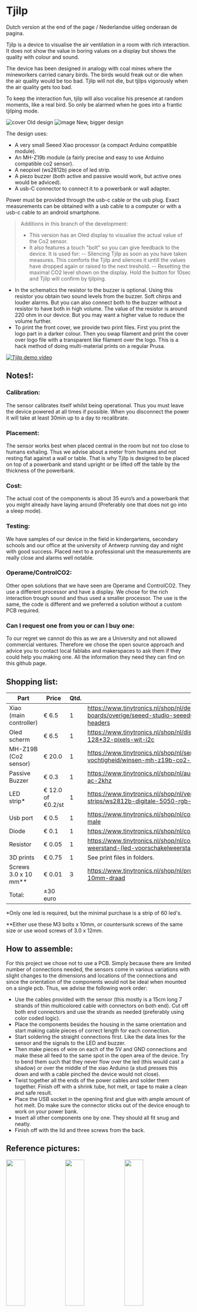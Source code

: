 # Tjilp

Dutch version at the end of the page / Nederlandse uitleg onderaan de pagina.


Tjilp is a device to visualise the air ventilation in a room with rich interaction.
It does not show the value in boring values on a display but shows the quality with colour and sound.

The device has been designed in analogy with coal mines where the mineworkers carried canary birds. 
The birds would freak out or die when the air quality would be too bad.
Tjilp will not die, but tjilps vigorously when the air quality gets too bad.

To keep the interaction fun, tjilp will also vocalise his presence at random moments, like a real bird.
So only be alarmed when he goes into a frantic tjilping mode.

![cover](https://user-images.githubusercontent.com/6534647/131702248-194a2dbb-77b2-4fdb-96d7-ddfe76f4da79.jpg)
Old design
![image](https://user-images.githubusercontent.com/6534647/148764552-94da2f55-34cb-4b70-9862-3d7a841eb84d.png)
New, bigger design

The design uses:
- A very small Seeed Xiao processor (a compact Arduino compatible module).
- An MH-Z19b module (a fairly precise and easy to use Arduino compatible co2 sensor).
- A neopixel (ws2812b) piece of led strip.
- A piezo buzzer (both active and passive would work, but active ones would be adviced).
- A usb-C connector to connect it to a powerbank or wall adapter.

Power must be provided through the usb-c cable or the usb plug.
Exact measurements can be obtained with a usb cable to a computer or with a usb-c cable to an android smartphone.

> Additions in this branch of the development:
> - This version has an Oled display to visualise the actual value of the Co2 sensor.
> - It also features a touch "bolt" so you can give feedback to the device. It is used for:
> -- Silencing Tjilp as soon as you have taken measures. This comforts the Tjilp and silences it untill the values have dropped again or raised to the next treshold.
> -- Resetting the maximal CO2 level shown on the display. Hold the button for 10sec and Tjilp will confirm by tjilping.

- In the schematics the resistor to the buzzer is optional. Using this resistor you obtain two sound levels from the buzzer. Soft chirps and louder alarms. But you can also connect both to the buzzer without a resistor to have both in high volume. The value of the resistor is around 220 ohm in our device. But you may want a higher value to reduce the volume further.
- To print the front cover, we provide two print files. First you print the logo part in a darker colour. Then you swap filament and print the cover over logo file with a transparent like filament over the logo. This is a hack method of doing multi-material prints on a regular Prusa.

[![Tjilp demo video](https://img.youtube.com/vi/Ra5aq8gwuik/0.jpg)](https://www.youtube.com/watch?v=Ra5aq8gwuik)

## Notes!:
### Calibration: 
The sensor calibrates itself whilst being operational. Thus you must leave the device powered at all times if possible. When you disconnect the power it will take at least 30min up to a day to recalibrate.
### Placement:
The sensor works best when placed central in the room but not too close to humans exhaling. Thus we advise about a meter from humans and not resting flat against a wall or table. That is why Tjilp is designed to be placed on top of a powerbank and stand upright or be lifted off the table by the thickness of the powerbank.
### Cost:
The actual cost of the components is about 35 euro’s and a powerbank that you might already have laying around (Preferably one that does not go into a sleep mode).
### Testing:
We have samples of our device in the field in kindergartens, secondary schools and our office at the university of Antwerp running day and night with good success. Placed next to a professional unit the measurements are really close and alarms well notable.
### Operame/ControlCO2:
Other open solutions that we have seen are Operame and ControlCO2. They use a different processor and have a display. We chose for the rich interaction trough sound and thus used a smaller processor. The use is the same, the code is different and we preferred a solution without a custom PCB required.
### Can I request one from you or can I buy one:
To our regret we cannot do this as we are a University and not allowed commercial ventures. Therefore we chose the open source approach and advice you to contact local fablabs and makerspaces to ask them if they could help you making one. All the information they need they can find on this github page.


## Shopping list:
Part|Price|Qtd.|Url
---|---|---|---
Xiao (main controller)|€ 6.5|1|https://www.tinytronics.nl/shop/nl/development-boards/microcontroller-boards/overige/seeed-studio-seeeduino-xiao-cortex-m0-samd21-losse-headers
Oled scherm|€ 6.5|1|https://www.tinytronics.nl/shop/nl/displays/oled/0.91-inch-oled-display-128*32-pixels-wit-i2c
MH-Z19B (Co2 sensor)|€ 20.0|1|https://www.tinytronics.nl/shop/nl/sensoren/temperatuur-lucht-vochtigheid/winsen-mh-z19b-co2-sensor-met-kabel
Passive Buzzer|€ 0.3|1|https://www.tinytronics.nl/shop/nl/audio/speakers/passieve-buzzer-3-12v-ac-2khz
LED strip*|€ 12.0 of €0.2/st|1|https://www.tinytronics.nl/shop/nl/verlichting/led-strips/led-strips/ws2812b-digitale-5050-rgb-led-strip-60-leds-1m
Usb port|€ 0.5|1|https://www.tinytronics.nl/shop/nl/connectoren/usb/usb-a-connector-diy-male
Diode|€ 0.1|1|https://www.tinytronics.nl/shop/nl/componenten/diode/diode-1n4007
Resistor|€ 0.05|1|https://www.tinytronics.nl/shop/nl/componenten/weerstanden/220%CF%89-weerstand-(led-voorschakelweerstand)
3D prints|€ 0.75|1|See print files in folders.
Screws 3.0 x 10 mm**|€ 0.01|3|https://www.tinytronics.nl/shop/nl/prototyping/montagemateriaal/bout-m3-10mm-draad
Total:| ±30 euro||

*Only one led is required, but the minimal purchase is a strip of 60 led's.

**Either use these M3 bolts x 10mm, or countersunk screws of the same size or use wood screws of 3.0 x 12mm.

## How to assemble: 

For this project we chose not to use a PCB. Simply because there are limited number of connections needed, the sensors come in various variations with slight changes to the dimensions and locations of the connections and since the orientation of the components would not be ideal when mounted on a single pcb. Thus, we advise the following work order: 
- Use the cables provided with the sensor (this mostly is a 15cm long 7 strands of thin multicolored cable with connectors on both end). Cut off both end connectors and use the strands as needed (preferably using color coded logic). 
- Place the components besides the housing in the same orientation and start making cable pieces of correct length for each connection. 
- Start soldering the straight connections first. Like the data lines for the sensor and the signals to the LED and buzzer. 
- Then make pieces of wire on each of the 5V and GND connections and make these all feed to the same spot in the open area of the device. Try to bend them such that they never flow over the led (this would cast a shadow) or over the middle of the xiao Arduino (a stud presses this down and with a cable pinched the device would not close). 
- Twist together all the ends of the power cables and solder them together. Finish off with a shrink tube, hot melt, or tape to make a clean and safe result. 
- Place the USB socket in the opening first and glue with ample amount of hot melt. Do make sure the connector sticks out of the device enough to work on your power bank. 
- Insert all other components one by one. They should all fit snug and neatly. 
- Finish off with the lid and three screws from the back. 

## Reference pictures:
<img src="https://user-images.githubusercontent.com/6534647/131698734-48b125e6-0f67-4ab8-ae22-60dff268212a.jpg" width="32%"/><img src="https://user-images.githubusercontent.com/6534647/131698731-bc93f0f8-0838-4f89-9529-d76fd470c070.jpg" width="32%"/><img src="https://user-images.githubusercontent.com/6534647/131698733-c50ef8f1-9049-4595-b80e-c4b5eaa49c54.JPG" width="32%"/>
> Click them to see full resolution images


---

# Tjilp

Tjilp is een klein toestelletje dat de verluchting van een ruimte visualiseert door middel van rijke interactie. Het toont de meting dus niet in een saai getalletje maar geeft het aan via geluid en kleur.

Het toestel is ontwikkeld met de koolmijnen in het achterhoofd. Daar namen de mijnwerkers een kanarievogel mee naar beneden om zo schadelijke gassen en een zuurstoftekort te meten. Als de vogels gek gingen doen of dood vielen wisten ze dat er een probleem was en ze best zo spoedig mogelijk gingen vluchten of ventileren. Tjilp gaat niet dood! Maar zal intens beginnen tjilpen en verkleuren als hij een probleem detecteert.

Om de interactie luchtig te houden zal Tjilp ook op random momenten even tjilpen ter indicatie dat hij leeft zoals een echte vogel. Dus wees enkel gealarmeerd als hij intensief gaat tjilpen.

![cover](https://user-images.githubusercontent.com/6534647/131702248-194a2dbb-77b2-4fdb-96d7-ddfe76f4da79.jpg)
Old design
![image](https://user-images.githubusercontent.com/6534647/148764552-94da2f55-34cb-4b70-9862-3d7a841eb84d.png)
New, bigger design

Het ontwerp gebruikt:
- Een heel kleine Seeed Xiao processor (een van de meest compacte Arduino compatibele modules).
- Een MH-Z19b module (een behoorlijk accurate, goedkope en eenvoudig te gebruiken CO2 sensor).
- Een Neopixel (ws2812b) om licht te geven.
- Een piezo buzzer (actief of passief werken beiden, maar een passieve het beste).
- Een usb-c kabel naar een powerbank, adapter of gsm of laptop.

> Toevoegingen in deze tak van de ontwikkeling:
> - Deze versie heeft een Oled scherm waarop de actuele waarde van de sensor is af te lezen.
> - Het heeft een aanraakgevoelige "bout" zodat je feedback kan geven aan het device. We gebruiken het om:
> -- Tjilp te troosten zodra hij in alarm is. Dit dempt het geluid tot oftewel de waarden effectief zijn gezakt of de waarden verder zijn gestegen over de hoge treshold limiet. 
> -- Om de maximale gemete waarde te resetten. Hou je vinger op de bout voor ongeveer 10 seconden en de maximale waarde reset zichzelf.

- In het schema staat een weerstandje voorzien naar de buzzer. Hiermee krijgt Tjilp 2 geluidsvolumes. Indien je alleen maar luid volume wenst kan je ook beide uitgangen samen verbinden met de buzzer. De aangeraden 220 ohm weerstand is voor onze units de beste waarde gebleken. Maar deze kan hoger of lager gekozen worden om stiller dan wel luider volume te krijgen.
- Om de cover te printen voorzien we 2 print files. Hiermee kan je het logo op de voorkant donkerder printen. Laad daarvoor eerst de donkere kleur in de printer. Print het logo. Wissel van filament naar de lichtere kleur. En print daarmee het 2de bestand over het logo heen. Doordat het logo slechts 0.2mm hoog is kan dit zonder problemen en dit is de goedkope manier om multi-material prints te doen op een gewone 3D printer.

[![Tjilp demo video](https://img.youtube.com/vi/Ra5aq8gwuik/0.jpg)](https://www.youtube.com/watch?v=Ra5aq8gwuik)

## Opmerkingen!:
### Kalibratie:
De sensor kalibreert zichzelf als hij actief is, maar heeft geen intern geheugen om die kalibratie op te slaan. Dus als je het toestel even uit de voeding haalt zal hij opnieuw gedurende een 30 minuten tot 1 dag moeten kalibreren alvorens de metingen terug accuraat zijn. Laat het toestel dan ook liefst altijd in steken met een stopcontact voeding of neem de sensor gedurende minstens een half uur mee buiten als je hem in een powerbank inplugt.
### Plaatsing:
De sensor werkt het beste als deze centraal in een kamer is geplaatst, maar niet te dicht bij ademende mensen. Zodoende adviseren we hem een meter van personen te plaatsen en niet plat tegen een muur of plat op tafel te leggen. Tjilp is gemaakt om op een powerbank te zitten en zodoende komt hij rechtop in het midden van een tafel te staan. 
### Kostprijs:
De effectieve kostprijs van alle onderdelen is een 35 euro en een powerbank die je wellicht al in huis hebt liggen (best wel een die niet in slaapstand valt).
### Validatie:
We hebben momenteel ter test toestellen in gebruik in een kleuterschool, middelbare school en onze lokalen in de Universiteit van Antwerpen die dag en nacht blijven meten met goed succes. Zelfs naast een professionele sensor geplaatst blijven de metingen zeer accuraat en de alarmen worden goed opgemerkt en opgevolgd door de gebruikers.
### Operame/ControlCO2:
We zijn niet de enige die deze problematiek hebben proberen aan te pakken. Ook de mensen van Operame en ControlCO2 hebben een ontwerp dat eerder wel gebaseerd is op een display en zonder de rijke interactie. Hun ontwerp is ook open source en heeft voor en nadelen. Er is een op maat gemaakte printplaat nodig bij hun. Maar zij bieden ze ook wel commercieel aan in beperkte mate https://controlco2.space/ voor meer info.
### Kan ik er eentje laten maken/kopen bij jullie:
Tot onze spijt is dit moeilijk aangezien we als Universiteit geen commerciële opdrachten kunnen uitvoeren. Zodoende kiezen we voor de open source kaart en raden we u aan bij lokale makerspaces of fablabs een te horen of zij interesse hebben om u daarbij te helpen. Alle nodige info kunnen zij vinden op deze github. 

## Winkelmandje:
Onderdeel|Prijs|Aantal.|Url
---|---|---|---
Xiao (main controller)|€ 6.5|1|https://www.tinytronics.nl/shop/nl/development-boards/microcontroller-boards/overige/seeed-studio-seeeduino-xiao-cortex-m0-samd21-losse-headers
Oled scherm|€ 6.5|1|https://www.tinytronics.nl/shop/nl/displays/oled/0.91-inch-oled-display-128*32-pixels-wit-i2c
MH-Z19B (Co2 sensor)|€ 20.0|1|https://www.tinytronics.nl/shop/nl/sensoren/temperatuur-lucht-vochtigheid/winsen-mh-z19b-co2-sensor-met-kabel
Passive Buzzer|€ 0.3|1|https://www.tinytronics.nl/shop/nl/audio/speakers/passieve-buzzer-3-12v-ac-2khz
LED strip*|€ 12.0 of €0.2/st|1|https://www.tinytronics.nl/shop/nl/verlichting/led-strips/led-strips/ws2812b-digitale-5050-rgb-led-strip-60-leds-1m
Usb poort|€ 0.5|1|https://www.tinytronics.nl/shop/nl/connectoren/usb/usb-a-connector-diy-male
Diode|€ 0.1|1|https://www.tinytronics.nl/shop/nl/componenten/diode/diode-1n4007
Weerstandje|€ 0.05|1|https://www.tinytronics.nl/shop/nl/componenten/weerstanden/220%CF%89-weerstand-(led-voorschakelweerstand)
3D prints|€ 0.75|1|See print files in folders.
Screws 3.0 x 10 mm**|€ 0.01|3|https://www.tinytronics.nl/shop/nl/prototyping/montagemateriaal/bout-m3-10mm-draad
Totaal:| ±30 euro||

*Er is slechts één ledje nodig per toestel maar de minimale aankoop is een strip van 60 leds lang.
**Gebruik ofwel deze M3 boutjes van 10mm lang, of verzonken exemplaren van vergelijkbare afmetingen of hout schroefjes van 3.0 x 12mm.

## Hoe te assembleren: 

Voor dit project hebben we gekozen geen PCB te gebruiken. Simpelweg omdat er maar een beperkt aantal verbindingen nodig zijn, de sensoren in vele varianten voorkomen die voornamelijk variaties hebben in de locatie van de aansluitingen en aangezien de oriëntatie van de componenten niet ideaal is als ze allemaal op één PCB moeten aansluiten. Wijzelf adviseren volgende werkwijze: 
- Gebruik de kabels die meestal bij de sensor zijn geleverd (dit zijn normaal 15cm lange, meerdere kleuren, dunne kabeltjes met een connector aan beide einden). Knip de connectoren er af en gebruik de losse kabels zoals nodig (bij voorkeur enige kleurenlogica volgend). 
- Plaats de componenten op je werktafel in eenzelfde oriëntatie als ze in het device zouden komen te zitten. Maak kabels voor alle verbindingen van correcte lengte (liever iets te lang dan te kort). 
- Start met solderen aan de directe verbindingen. Bijvoorbeeld de datalijnen voor de sensor alsook de signalen voor de buzzer en led.  
- Voorzie dan iedere 5V en GND-verbinding met een stukje kabel lang genoeg om tot in het open gedeelte van de behuizing te geraken. Liefst met een ordelijke route zodat geen enkele kabel over de led zal lopen (dit zou een schaduw creëren) alsook niet centraal over de Xiao Arduino aangezien daar eens steunpunt in het deksel zit om deze op zijn plaats te duwen.  
- Tors de einden van alle 5V kabeltjes samen en soldeer. Hetzelfde met de GND-kabels. Werk af met een krimpkous, hot melt of een stukje tape voor de orde maar ook voor de elektrische veiligheid. 
- Plaats de USB-poort in de opening en lijm vast met een voldoende hoeveelheid hot melt. Verzeker je ervan dat de stekker voldoende uit het device steekt zodat deze correct contact maakt met je powerbank. 
- Plaats alle andere componenten nu één voor één in de behuizing. Alles zou mooi moeten passen zonder los te zitten. 
- Plaats het deksel en schroef vast met de 3 schroefjes 

## Referentie fotos:
<img src="https://user-images.githubusercontent.com/6534647/131698734-48b125e6-0f67-4ab8-ae22-60dff268212a.jpg" width="32%"/><img src="https://user-images.githubusercontent.com/6534647/131698731-bc93f0f8-0838-4f89-9529-d76fd470c070.jpg" width="32%"/><img src="https://user-images.githubusercontent.com/6534647/131698733-c50ef8f1-9049-4595-b80e-c4b5eaa49c54.JPG" width="32%"/>
> Klik om ze in volledige resolutie te bekijken


# In de pers:
- https://www.vrt.be/vrtnws/nl/2021/06/08/sensor-tjilpt-als-de-lucht-niet-voldoende-geventileerd-wordt/
- https://www.gva.be/cnt/dmf20210608_94341156
- https://www.uantwerpen.be/nl/overuantwerpen/faculteiten/ontwerpwetenschappen/nieuws-en-activiteiten/tsjilp-de-sensor/
